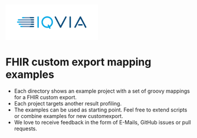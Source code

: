 <img src="/docs/images/Logo.png" width="250" alt="IQVIA Logo"/>

FHIR custom export mapping examples
======================

* Each directory shows an example project with a set of groovy mappings for a FHIR custom export.
* Each project targets another result profiling.
* The examples can be used as starting point. Feel free to extend scripts or combine examples for new customexport.
* We love to receive feedback in the form of E-Mails, GitHub issues or pull requests.
